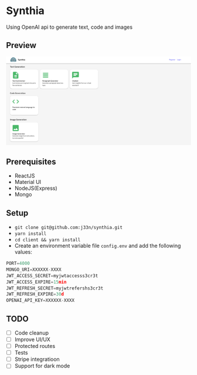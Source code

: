 # Synthia

Using OpenAI api to generate text, code and images

## Preview

![](demo.png)

## Prerequisites

- ReactJS
- Material UI
- NodeJS(Express)
- Mongo

## Setup

- `git clone git@github.com:j33n/synthia.git`
- `yarn install`
- `cd client && yarn install`
- Create an environment variable file `config.env` and add the following values:
```python
PORT=4000
MONGO_URI=XXXXXX-XXXX
JWT_ACCESS_SECRET=myjwtaccesss3cr3t
JWT_ACCESS_EXPIRE=15min
JWT_REFRESH_SECRET=myjwtrefershs3cr3t
JWT_REFRESH_EXPIRE=30d
OPENAI_API_KEY=XXXXXX-XXXX
```

## TODO
- [ ] Code cleanup
- [ ] Improve UI/UX
- [ ] Protected routes
- [ ] Tests
- [ ] Stripe integratioon
- [ ] Support for dark mode
